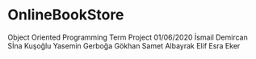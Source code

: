 # OnlineBookStore
Object Oriented Programming Term Project
01/06/2020
İsmail Demircan
Sİna Kuşoğlu
Yasemin Gerboğa
Gökhan Samet Albayrak
Elif Esra Eker
